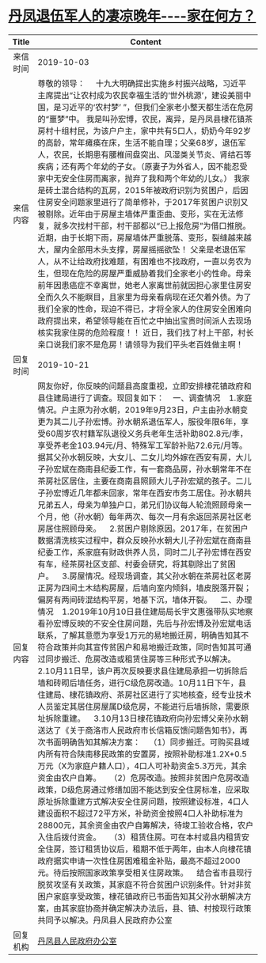 # <a href="http://www.shangluo.gov.cn/zmhd/ldxxxx.jsp?urltype=leadermail.LeaderMailContentUrl&wbtreeid=1112&leadermailid=5474">丹凤退伍军人的凄凉晚年----家在何方？</a>
| Title |                                                                                                                                                                                                                                                                                                                                                                                                                                                                                                                                                                                                                                                                     Content                                                                                                                                                                                                                                                                                                                                                                                                                                                                                                                                                                                                                                                                     |
|:-----:|-------------------------------------------------------------------------------------------------------------------------------------------------------------------------------------------------------------------------------------------------------------------------------------------------------------------------------------------------------------------------------------------------------------------------------------------------------------------------------------------------------------------------------------------------------------------------------------------------------------------------------------------------------------------------------------------------------------------------------------------------------------------------------------------------------------------------------------------------------------------------------------------------------------------------------------------------------------------------------------------------------------------------------------------------------------------------------------------------------------------------------------------------------------------------------------------------------------------------------------------------------------------------------------------------------------------------------------------------|
| 来信时间  | 2019-10-03                                                                                                                                                                                                                                                                                                                                                                                                                                                                                                                                                                                                                                                                                                                                                                                                                                                                                                                                                                                                                                                                                                                                                                                                                                                                                                                                      |
| 来信内容  | 尊敬的领导：     十九大明确提出实施乡村振兴战略，习近平主席提出“让农村成为农民幸福生活的‘世外桃源’，建设美丽中国，是习近平的‘农村梦’ ”，但我们全家老小整天都生活在危房的“噩梦”中。 我是叫孙宏博，农民，离异，是丹凤县棣花镇茶房村十组村民，为该户户主，家中共有5口人，奶奶今年92岁的高龄，常年瘫痪在床，生活不能自理；父亲68岁，退伍军人，农民，长期患有腰椎间盘突出、风湿类关节炎、肾结石等疾病；还有两个年幼的子女。（原妻子为外省人，因不能忍受家中无安全住房而离家，抛弃了我和两个年幼的儿女。） 我家是砖土混合结构的瓦房，2015年被政府识别为贫困户，后因住房安全问题家里进行了简单修补，于2017年贫困户识别又被剔除。近年由于房屋主墙体严重歪曲、变形，实在无法修复，就多次找村干部，村干部都以“已上报危房”为借口推脱。近期，由于长期下雨，房屋墙体严重脱落、变形，裂缝越来越大，屋内全部用木头支撑，房屋摇摇欲坠！ 父亲是老退伍军人，从不让给政府找难题，有困难也不找政府，一直以务农为生，但现在危险的房屋严重威胁着我们全家老小的性命。母亲前年因患癌症不幸离世，她老人家离世前就因担心家里住房安全而久久不能瞑目，且家里为母亲看病现在还欠着外债。为了我们全家的性命，现迫不得已，才将全家人的住房安全困难向政府提出来，希望领导能在百忙之中抽出宝贵时间派人去现场核实我家住房的危险程度！！ 近日，我们找了村上干部，村长亲口说我们家不是危房！请领导为我们平头老百姓做主啊！                                                                                                                                                                                                                                                                                                                                                                                                                                                                                                                                                                                                                                                                                     |
| 回复时间  | 2019-10-21                                                                                                                                                                                                                                                                                                                                                                                                                                                                                                                                                                                                                                                                                                                                                                                                                                                                                                                                                                                                                                                                                                                                                                                                                                                                                                                                      |
| 回复内容  | 网友你好，你反映的问题县高度重视，立即安排棣花镇政府和县住建局进行了调查。现回复如下：    一、调查情况    1.家庭情况。户主原为孙水朝，2019年9月23日，户主由孙水朝变更为其二儿子孙宏博。孙水朝系退伍军人，服役年限6年，享受60周岁农村籍军队退役义务兵老年生活补助802.8元/季，享受养老金103.94元/月、特殊军工军龄补贴72.6元/月等。据其父孙水朝反映，大女儿、二女儿均外嫁在西安有房，大儿子孙宏斌在商南县纪委工作，有一套商品房，孙水朝常年不在茶房社区居住，主要在商南县照顾大儿子孙宏斌的孩子。二儿子孙宏博近几年都未回家，常年在西安市务工居住。孙水朝共兄弟五人，母亲为单独户口，弟兄们协议每人轮流照顾母亲一个月，他（孙水朝）每年两次、每次一月有余返回茶房社区老房居住照顾母亲。    2.贫困户剔除原因。2017年，在贫困户数据清洗核实过程中，群众反映孙水朝大儿子孙宏斌在商南县纪委工作，系家庭有财政供养人员，同时二儿子孙宏博在西安有车，经茶房社区支部、村委会研究，将其剔除出了贫困户。    3.房屋情况。经现场调查，其父孙水朝在茶房社区老房正房为四间土木结构房屋，后墙向室内倾斜，墙皮脱落开裂；偏房有两间砖混结构平房，地基下沉，墙体开裂。    二、办理情况    1.2019年10月10日县住建局局长宇文惠强带队实地察看孙宏博反映的不安全住房问题，先后与孙宏博及孙宏斌电话联系，了解其意愿为享受1万元的易地搬迁房，明确告知其不符合政策并向其宣传贫困户和易地搬迁政策，同时告知其可通过同步搬迁、危房改造或租赁住房等三种形式予以解决。    2.10月11日早，该户再次反映要求县住建局承担一切拆除后墙和砖砌后墙任务，进行C级危房改造。10月11日下午，县住建局、棣花镇政府、茶房社区进行了实地核查，经专业技术人员鉴定其居住房屋属D级危房，不能进行后墙拆除，需要原址拆除重建。    3.10月13日棣花镇政府向孙宏博父亲孙水朝送达了《关于商洛市人民政府市长信箱反馈问题告知书》，再次书面明确告知其解决方案：    （1）同步搬迁。可购买县域内所有符合陕南移民政策的安置房，按照补助标准1.2X+0.5万元（X为家庭户籍人口），4口人可补助资金5.3万元，其余资金由农户自筹。    （2）危房改造。按照非贫困户危房改造政策，D级危房通过修缮加固不能达到安全住房标准，应采取原址拆除重建方式解决安全住房问题，按照建设标准，4口人建设面积不超过72平方米，补助资金按照4口人补助标准为28800元，其余资金由农户自筹解决，待竣工验收合格，农户入住后拨付资金。    （3）租赁住房。可在本村或县内租赁安全住房，签订租赁协议后，租期不低于两年，由本人向棣花镇政府据实申请一次性住房困难租金补贴，最高不超过2000元。待后按照国家政策享受相关住房政策。    结合省市县现行脱贫攻坚有关政策，其家庭不符合贫困户识别条件。针对非贫困户家庭享受政策，棣花镇政府已书面告知其父孙水朝解决方案，由其家庭协商并确定解决办法后，县、镇、村按现行政策共同予以解决。丹凤县人民政府办公室 |
| 回复机构  | <a href="../../categories/agencies/丹凤县人民政府办公室.md">丹凤县人民政府办公室</a>                                                                                                                                                                                                                                                                                                                                                                                                                                                                                                                                                                                                                                                                                                                                                                                                                                                                                                                                                                                                                                                                                                                                                                                                                                                                                  |